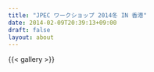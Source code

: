 ```yaml
---
title: "JPEC ワークショップ 2014冬 IN 香港"
date: 2014-02-09T20:39:13+09:00
draft: false
layout: about
---
```

{{< gallery >}}
